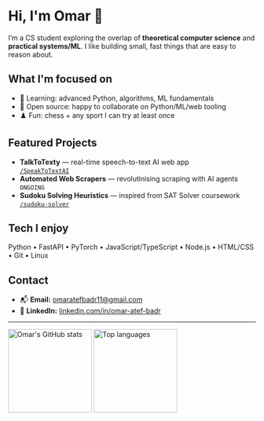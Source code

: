 # Hi, I'm Omar 👋

I’m a CS student exploring the overlap of **theoretical computer science** and **practical systems/ML**. I like building small, fast things that are easy to reason about.

## What I'm focused on
- 🧠 Learning: advanced Python, algorithms, ML fundamentals
- 🤝 Open source: happy to collaborate on Python/ML/web tooling
- ♟️ Fun: chess + any sport I can try at least once

## Featured Projects
- **TalkToTexty** — real-time speech-to-text AI web app  
  [`/SpeakToTextAI`](https://github.com/omar-atef-badr/SpeakToTextAI)
- **Automated Web Scrapers** — revolutinising scraping with AI agents 
  `ONGOING`
- **Sudoku Solving Heuristics** — inspired from SAT Solver coursework
  [`/sudoku-solver`](https://github.com/omar-atef-badr/sudoku-solver)
## Tech I enjoy
Python • FastAPI • PyTorch • JavaScript/TypeScript • Node.js • HTML/CSS • Git • Linux

## Contact
- 📬 **Email:** [omaratefbadr11@gmail.com](mailto:omaratefbadr11@gmail.com)
- 💼 **LinkedIn:** [linkedin.com/in/omar-atef-badr](https://www.linkedin.com/in/omar-atef-badr)

---

<!-- Stats (optional) — self-host these on Vercel for reliability -->
<p align="left">
  <img
    src="https://<your-vercel-app>.vercel.app/api?username=omar-atef-badr&show_icons=true&rank_icon=github&include_all_commits=true&count_private=true&cache_seconds=14400"
    alt="Omar's GitHub stats"
    height="170"
  />
  <img
    src="https://<your-vercel-app>.vercel.app/api/top-langs/?username=omar-atef-badr&layout=compact&langs_count=8&hide=jupyter%20notebook,html,css&cache_seconds=14400"
    alt="Top languages"
    height="170"
  />
</p>

